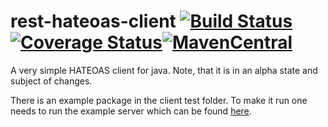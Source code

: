 # rest-hateoas-client [![Build Status](https://travis-ci.org/Mercateo/rest-hateoas-client.svg?branch=master)](https://travis-ci.org/Mercateo/rest-hateoas-client) [![Coverage Status](https://coveralls.io/repos/github/Mercateo/rest-hateoas-client/badge.svg?branch=master)](https://coveralls.io/github/Mercateo/rest-hateoas-client?branch=master)[![MavenCentral](https://img.shields.io/maven-central/v/com.mercateo.rest/rest-hateoas-client.svg)](http://search.maven.org/#search%7Cgav%7C1%7Cg%3A%22com.mercateo.rest%22%20AND%20a%3A%22rest-hateoas-client%22)


A very simple HATEOAS client for java. Note, that it is in an alpha state and subject of changes. 

There is an example package in the client test folder. To make it run one needs to run the example server which can be found [here](https://github.com/Mercateo/rest-demo-feature).

    
